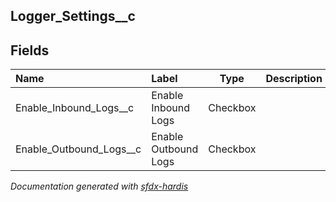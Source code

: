 ## Logger_Settings__c

<!-- Object description -->

## Fields

| Name      | Label | Type | Description |
| :-------- | :---- | :--: | :---------- | 
| Enable_Inbound_Logs__c | Enable Inbound Logs | Checkbox | <!-- --> |
| Enable_Outbound_Logs__c | Enable Outbound Logs | Checkbox | <!-- --> |




_Documentation generated with [sfdx-hardis](https://sfdx-hardis.cloudity.com)_
